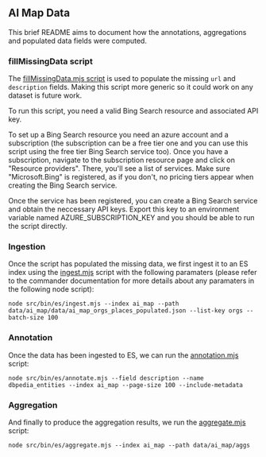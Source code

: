 ## AI Map Data

This brief README aims to document how the annotations, aggregations and
populated data fields were computed.

### fillMissingData script

The [fillMissingData.mjs script](fillMissingData.mjs) is
used to populate the missing `url` and `description` fields. Making this script
more generic so it could work on any dataset is future work. 

To run this script, you need a valid Bing Search resource and associated API key.

To set up a Bing Search resource you need an azure account and a subscription
(the subscription can be a free tier one and you can use this script using the
free tier Bing Search service too). Once you have a subscription, navigate
to the subscription resource page and click on "Resource providers". There,
you'll see a list of services. Make sure "Microsoft.Bing" is registered, as if
you don't, no pricing tiers appear when creating the Bing Search service.

Once the service has been registered, you can create a Bing Search service and
obtain the neccessary API keys. Export this key to an environment variable
named AZURE_SUBSCRIPTION_KEY and you should be able to run the script directly.

### Ingestion

Once the script has populated the missing data, we first ingest it to an ES
index using the [ingest.mjs](../es/ingest.mjs) script with the
following paramaters (please refer to the commander documentation for more
details about any paramaters in the following node script):

`node src/bin/es/ingest.mjs --index ai_map --path
data/ai_map/data/ai_map_orgs_places_populated.json --list-key orgs --batch-size
100`

### Annotation

Once the data has been ingested to ES, we can run the
[annotation.mjs](../es/annotate.mjs) script:

`node src/bin/es/annotate.mjs --field description --name dbpedia_entities
--index ai_map --page-size 100 --include-metadata`

### Aggregation

And finally to produce the aggregation results, we run the
[aggregate.mjs](../es/aggregate.mjs) script:

`node src/bin/es/aggregate.mjs --index ai_map --path data/ai_map/aggs`